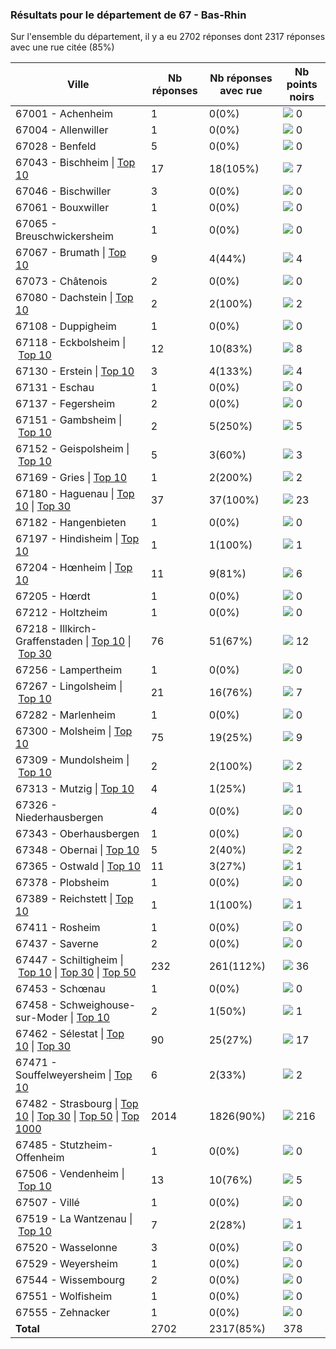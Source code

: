 ### Résultats pour le département de 67 - Bas-Rhin

Sur l'ensemble du département, il y a eu 2702 réponses dont 2317 réponses avec une rue citée (85%)

| Ville | Nb réponses | Nb réponses avec rue | Nb points noirs |
|-------------|-------------|----------------------|-----------------|
|67001 - Achenheim|1|0(0%)|<img src="../../img/bar_0.gif" />&nbsp;0|
|67004 - Allenwiller|1|0(0%)|<img src="../../img/bar_0.gif" />&nbsp;0|
|67028 - Benfeld|5|0(0%)|<img src="../../img/bar_0.gif" />&nbsp;0|
|67043 - Bischheim&nbsp;&#124;&nbsp;<a href='67043 - Bischheim_top7.md'>Top 10</a>|17|18(105%)|<img src="../../img/bar_1.gif" />&nbsp;7|
|67046 - Bischwiller|3|0(0%)|<img src="../../img/bar_0.gif" />&nbsp;0|
|67061 - Bouxwiller|1|0(0%)|<img src="../../img/bar_0.gif" />&nbsp;0|
|67065 - Breuschwickersheim|1|0(0%)|<img src="../../img/bar_0.gif" />&nbsp;0|
|67067 - Brumath&nbsp;&#124;&nbsp;<a href='67067 - Brumath_top4.md'>Top 10</a>|9|4(44%)|<img src="../../img/bar_1.gif" />&nbsp;4|
|67073 - Châtenois|2|0(0%)|<img src="../../img/bar_0.gif" />&nbsp;0|
|67080 - Dachstein&nbsp;&#124;&nbsp;<a href='67080 - Dachstein_top2.md'>Top 10</a>|2|2(100%)|<img src="../../img/bar_0.gif" />&nbsp;2|
|67108 - Duppigheim|1|0(0%)|<img src="../../img/bar_0.gif" />&nbsp;0|
|67118 - Eckbolsheim&nbsp;&#124;&nbsp;<a href='67118 - Eckbolsheim_top8.md'>Top 10</a>|12|10(83%)|<img src="../../img/bar_2.gif" />&nbsp;8|
|67130 - Erstein&nbsp;&#124;&nbsp;<a href='67130 - Erstein_top4.md'>Top 10</a>|3|4(133%)|<img src="../../img/bar_1.gif" />&nbsp;4|
|67131 - Eschau|1|0(0%)|<img src="../../img/bar_0.gif" />&nbsp;0|
|67137 - Fegersheim|2|0(0%)|<img src="../../img/bar_0.gif" />&nbsp;0|
|67151 - Gambsheim&nbsp;&#124;&nbsp;<a href='67151 - Gambsheim_top5.md'>Top 10</a>|2|5(250%)|<img src="../../img/bar_1.gif" />&nbsp;5|
|67152 - Geispolsheim&nbsp;&#124;&nbsp;<a href='67152 - Geispolsheim_top3.md'>Top 10</a>|5|3(60%)|<img src="../../img/bar_0.gif" />&nbsp;3|
|67169 - Gries&nbsp;&#124;&nbsp;<a href='67169 - Gries_top2.md'>Top 10</a>|1|2(200%)|<img src="../../img/bar_0.gif" />&nbsp;2|
|67180 - Haguenau&nbsp;&#124;&nbsp;<a href='67180 - Haguenau_top10.md'>Top 10</a>&nbsp;&#124;&nbsp;<a href='67180 - Haguenau_top23.md'>Top 30</a>|37|37(100%)|<img src="../../img/bar_6.gif" />&nbsp;23|
|67182 - Hangenbieten|1|0(0%)|<img src="../../img/bar_0.gif" />&nbsp;0|
|67197 - Hindisheim&nbsp;&#124;&nbsp;<a href='67197 - Hindisheim_top1.md'>Top 10</a>|1|1(100%)|<img src="../../img/bar_0.gif" />&nbsp;1|
|67204 - Hœnheim&nbsp;&#124;&nbsp;<a href='67204 - Hœnheim_top6.md'>Top 10</a>|11|9(81%)|<img src="../../img/bar_1.gif" />&nbsp;6|
|67205 - Hœrdt|1|0(0%)|<img src="../../img/bar_0.gif" />&nbsp;0|
|67212 - Holtzheim|1|0(0%)|<img src="../../img/bar_0.gif" />&nbsp;0|
|67218 - Illkirch-Graffenstaden&nbsp;&#124;&nbsp;<a href='67218 - Illkirch-Graffenstaden_top10.md'>Top 10</a>&nbsp;&#124;&nbsp;<a href='67218 - Illkirch-Graffenstaden_top12.md'>Top 30</a>|76|51(67%)|<img src="../../img/bar_3.gif" />&nbsp;12|
|67256 - Lampertheim|1|0(0%)|<img src="../../img/bar_0.gif" />&nbsp;0|
|67267 - Lingolsheim&nbsp;&#124;&nbsp;<a href='67267 - Lingolsheim_top7.md'>Top 10</a>|21|16(76%)|<img src="../../img/bar_1.gif" />&nbsp;7|
|67282 - Marlenheim|1|0(0%)|<img src="../../img/bar_0.gif" />&nbsp;0|
|67300 - Molsheim&nbsp;&#124;&nbsp;<a href='67300 - Molsheim_top9.md'>Top 10</a>|75|19(25%)|<img src="../../img/bar_2.gif" />&nbsp;9|
|67309 - Mundolsheim&nbsp;&#124;&nbsp;<a href='67309 - Mundolsheim_top2.md'>Top 10</a>|2|2(100%)|<img src="../../img/bar_0.gif" />&nbsp;2|
|67313 - Mutzig&nbsp;&#124;&nbsp;<a href='67313 - Mutzig_top1.md'>Top 10</a>|4|1(25%)|<img src="../../img/bar_0.gif" />&nbsp;1|
|67326 - Niederhausbergen|4|0(0%)|<img src="../../img/bar_0.gif" />&nbsp;0|
|67343 - Oberhausbergen|1|0(0%)|<img src="../../img/bar_0.gif" />&nbsp;0|
|67348 - Obernai&nbsp;&#124;&nbsp;<a href='67348 - Obernai_top2.md'>Top 10</a>|5|2(40%)|<img src="../../img/bar_0.gif" />&nbsp;2|
|67365 - Ostwald&nbsp;&#124;&nbsp;<a href='67365 - Ostwald_top1.md'>Top 10</a>|11|3(27%)|<img src="../../img/bar_0.gif" />&nbsp;1|
|67378 - Plobsheim|1|0(0%)|<img src="../../img/bar_0.gif" />&nbsp;0|
|67389 - Reichstett&nbsp;&#124;&nbsp;<a href='67389 - Reichstett_top1.md'>Top 10</a>|1|1(100%)|<img src="../../img/bar_0.gif" />&nbsp;1|
|67411 - Rosheim|1|0(0%)|<img src="../../img/bar_0.gif" />&nbsp;0|
|67437 - Saverne|2|0(0%)|<img src="../../img/bar_0.gif" />&nbsp;0|
|67447 - Schiltigheim&nbsp;&#124;&nbsp;<a href='67447 - Schiltigheim_top10.md'>Top 10</a>&nbsp;&#124;&nbsp;<a href='67447 - Schiltigheim_top30.md'>Top 30</a>&nbsp;&#124;&nbsp;<a href='67447 - Schiltigheim_top36.md'>Top 50</a>|232|261(112%)|<img src="../../img/bar_9.gif" />&nbsp;36|
|67453 - Schœnau|1|0(0%)|<img src="../../img/bar_0.gif" />&nbsp;0|
|67458 - Schweighouse-sur-Moder&nbsp;&#124;&nbsp;<a href='67458 - Schweighouse-sur-Moder_top1.md'>Top 10</a>|2|1(50%)|<img src="../../img/bar_0.gif" />&nbsp;1|
|67462 - Sélestat&nbsp;&#124;&nbsp;<a href='67462 - Sélestat_top10.md'>Top 10</a>&nbsp;&#124;&nbsp;<a href='67462 - Sélestat_top17.md'>Top 30</a>|90|25(27%)|<img src="../../img/bar_4.gif" />&nbsp;17|
|67471 - Souffelweyersheim&nbsp;&#124;&nbsp;<a href='67471 - Souffelweyersheim_top2.md'>Top 10</a>|6|2(33%)|<img src="../../img/bar_0.gif" />&nbsp;2|
|67482 - Strasbourg&nbsp;&#124;&nbsp;<a href='67482 - Strasbourg_top10.md'>Top 10</a>&nbsp;&#124;&nbsp;<a href='67482 - Strasbourg_top30.md'>Top 30</a>&nbsp;&#124;&nbsp;<a href='67482 - Strasbourg_top50.md'>Top 50</a>&nbsp;&#124;&nbsp;<a href='67482 - Strasbourg_top216.md'>Top 1000</a>|2014|1826(90%)|<img src="../../img/bar_57.gif" />&nbsp;216|
|67485 - Stutzheim-Offenheim|1|0(0%)|<img src="../../img/bar_0.gif" />&nbsp;0|
|67506 - Vendenheim&nbsp;&#124;&nbsp;<a href='67506 - Vendenheim_top5.md'>Top 10</a>|13|10(76%)|<img src="../../img/bar_1.gif" />&nbsp;5|
|67507 - Villé|1|0(0%)|<img src="../../img/bar_0.gif" />&nbsp;0|
|67519 - La Wantzenau&nbsp;&#124;&nbsp;<a href='67519 - La Wantzenau_top1.md'>Top 10</a>|7|2(28%)|<img src="../../img/bar_0.gif" />&nbsp;1|
|67520 - Wasselonne|3|0(0%)|<img src="../../img/bar_0.gif" />&nbsp;0|
|67529 - Weyersheim|1|0(0%)|<img src="../../img/bar_0.gif" />&nbsp;0|
|67544 - Wissembourg|2|0(0%)|<img src="../../img/bar_0.gif" />&nbsp;0|
|67551 - Wolfisheim|1|0(0%)|<img src="../../img/bar_0.gif" />&nbsp;0|
|67555 - Zehnacker|1|0(0%)|<img src="../../img/bar_0.gif" />&nbsp;0|
| **Total** |2702|2317(85%)|378|
